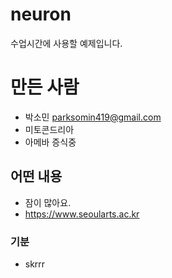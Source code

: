 # neuron
수업시간에 사용할 예제입니다.

# 만든 사람
* 박소민 <parksomin419@gmail.com>
* 미토콘드리아
* 아메바 증식중

## 어떤 내용
* 잠이 많아요.
* https://www.seoularts.ac.kr

### 기분
* skrrr
